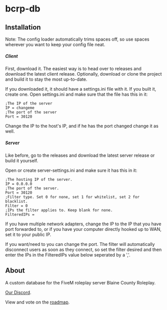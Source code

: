 # bcrp-db
## Installation
Note: The config loader automatically trims spaces off, so use spaces wherever you want to keep your config file neat.

##### Client
First, download it. The easiest way is to head over to releases and download the latest client release. Optionally, download or clone the project and build it to stay the most up-to-date.

If you downloaded it, it should have a settings.ini file with it. If you built it, create one.
Open settings.ini and make sure that the file has this in it:
```
;The IP of the server
IP = changeme
;The port of the server
Port = 30120
```
Change the IP to the host's IP, and if he has the port changed change it as well.
##### Server
Like before, go to the releases and download the latest server release or build it yourself.

Open or create server-settings.ini and make sure it has this in it:
```
;The hosting IP of the server.
IP = 0.0.0.0
;The port of the server.
Port = 30120
;Filter type. Set 0 for none, set 1 for whitelist, set 2 for blacklist.
Filter = 0
;IPs the filter applies to. Keep blank for none.
FilteredIPs = 
```

If you have multiple network adapters, change the IP to the IP that you have port forwarded to, or if you have your computer directly hooked up to WAN, set it to your public IP.

If you want/need to you can change the port. The filter will automatically disconnect users as soon as they connect, so set the filter desired and then enter the IPs in the FilteredIPs value below seperated by a ','.
## About
A custom database for the FiveM roleplay server Blaine County Roleplay.

[Our Discord](http://discord.gg/T7RzwVz).

View and vote on the [roadmap](https://trello.com/b/4UpUhulH/bcrp-database).
